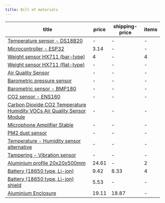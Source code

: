 ```yaml
---
title: Bill of materials
---
```


<!-- QueryToSerialize: table WITHOUT ID "[" + default(title, file.name) + "]" + default( "("+  replace(replace(file.path, "gratheon.com", ""), " ", "%20") + ")", "") as title,  price,  shipping-price, items  FROM  "docs/beehive-sensors/components"   WHERE file.name != "index" -->
<!-- SerializedQuery: table WITHOUT ID "[" + default(title, file.name) + "]" + default( "("+  replace(replace(file.path, "gratheon.com", ""), " ", "%20") + ")", "") as title,  price,  shipping-price, items  FROM  "docs/beehive-sensors/components"   WHERE file.name != "index" -->

| title                                                                                                                                                                                                      | price | shipping-price | items |
| ---------------------------------------------------------------------------------------------------------------------------------------------------------------------------------------------------------- | ----- | -------------- | ----- |
| [Temperature sensor - DS18B20](docs/beehive-sensors/components/DS18B20.md)                                                                                                                                 | \-    | \-             | \-    |
| [Microcontroller - ESP32](docs/beehive-sensors/components/ESP32.md)                                                                                                                                        | 3.14  | \-             | \-    |
| [Weight sensor HX711 (bar-type)](docs/beehive-sensors/components/HX711-bar.md)                                                                                                                             | 4     | \-             | 4     |
| [Weight sensor HX711 (flat-type)](docs/beehive-sensors/components/HX711-flat.md)                                                                                                                           | \-    | \-             | \-    |
| [Air Quality Sensor](docs/beehive-sensors/components/todo/Air%20Quality%20Sensor.md)                                                                                                                       | \-    | \-             | \-    |
| [Barometric pressure sensor](docs/beehive-sensors/components/todo/Barometric%20pressure%20sensor.md)                                                                                                       | \-    | \-             | \-    |
| [Barometric sensor - BMP180](docs/beehive-sensors/components/todo/Barometric%20sensor%20-%20BMP180.md)                                                                                                     | \-    | \-             | \-    |
| [CO2 sensor - ENS160](docs/beehive-sensors/components/todo/CO2%20sensor%20-%20ENS160.md)                                                                                                                   | \-    | \-             | \-    |
| [Carbon Dioxide CO2 Temperature Humidity VOCs Air Quality Sensor Module](docs/beehive-sensors/components/todo/Carbon%20Dioxide%20CO2%20Temperature%20Humidity%20VOCs%20Air%20Quality%20Sensor%20Module.md) | \-    | \-             | \-    |
| [Microphone Amplifier Stable](docs/beehive-sensors/components/todo/Microphone%20Amplifier%20Stable.md)                                                                                                     | \-    | \-             | \-    |
| [PM2 dust sensor](docs/beehive-sensors/components/todo/PM2%20dust%20sensor.md)                                                                                                                             | \-    | \-             | \-    |
| [Temperature - Humidity sensor alternative](docs/beehive-sensors/components/todo/Temperature%20-%20Humidity%20sensor%20alternative.md)                                                                     | \-    | \-             | \-    |
| [Tampering - Vibration sensor](docs/beehive-sensors/components/todo/Tampering%20-%20Vibration%20sensor.md)                                                                                                 | \-    | \-             | \-    |
| [Aluminium profile 20x20x500mm](docs/beehive-sensors/components/aluminium-profile.md)                                                                                                                      | 24.61 | \-             | 2     |
| [Battery (18650 type, Li-ion)](docs/beehive-sensors/components/battery.md)                                                                                                                                 | 9.42  | 8.33           | 4     |
| [Battery (18650 type, Li-ion) shield](docs/beehive-sensors/components/battery-shield.md)                                                                                                                   | 5.53  | \-             | \-    |
| [Aluminium Enclosure](docs/beehive-sensors/components/case.md)                                                                                                                                             | 19.11 | 18.87          | \-    |
<!-- SerializedQuery END -->
